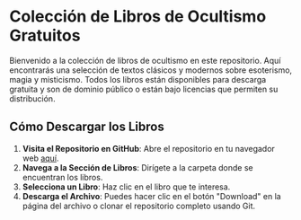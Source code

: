 # Colección de Libros de Ocultismo Gratuitos

Bienvenido a la colección de libros de ocultismo en este repositorio. Aquí encontrarás una selección de textos clásicos y modernos sobre esoterismo, magia y misticismo. Todos los libros están disponibles para descarga gratuita y son de dominio público o están bajo licencias que permiten su distribución.

## Cómo Descargar los Libros

1. **Visita el Repositorio en GitHub**: Abre el repositorio en tu navegador web [aquí](https://github.com/aeonmerx/LIBROS_OCULTISMO).
2. **Navega a la Sección de Libros**: Dirígete a la carpeta donde se encuentran los libros.
3. **Selecciona un Libro**: Haz clic en el libro que te interesa.
4. **Descarga el Archivo**: Puedes hacer clic en el botón "Download" en la página del archivo o clonar el repositorio completo usando Git.

   
